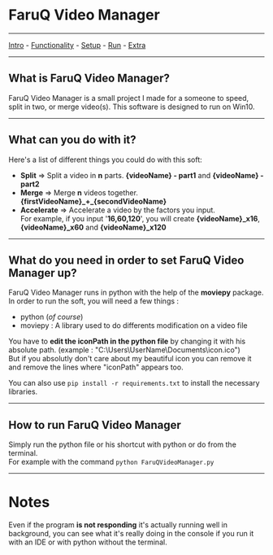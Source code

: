 # FaruQ Video Manager
***
[Intro](#What-is-FaruQ-Video-Manager) - [Functionality](#What-can-you-do-with-it) - [Setup](#What-do-you-need-in-order-to-set-FaruQ-Video-Manager-up) - [Run](#How-to-run-FaruQ-Video-Manager) - [Extra](#Notes)
***
## What is FaruQ Video Manager?
FaruQ Video Manager is a small project I made for a someone to speed, split in two, or merge video(s).
This software is designed to run on Win10.
***
## What can you do with it?
Here's a list of different things you could do with this soft:
- **Split** => Split a video in **n** parts. **{videoName} - part1** and **{videoName} - part2**
- **Merge** => Merge **n** videos together. **{firstVideoName}\_+_{secondVideoName}**
- **Accelerate** => Accelerate a video by the factors you input.  
  For example, if you input '**16,60,120**', you will create **{videoName}_x16**, **{videoName}_x60** and **{videoName}_x120**
***
## What do you need in order to set FaruQ Video Manager up?
FaruQ Video Manager runs in python with the help of the **moviepy** package. In order to run the soft, you will need a few things :
- python (*of course*)
- moviepy : A library used to do differents modification on a video file

You have to **edit the iconPath in the python file** by changing it with his absolute path. (example : "C:\\Users\\UserName\\Documents\\icon.ico")  
But if you absolutly don't care about my beautiful icon you can remove it and remove the lines where "iconPath" appears too.  

You can also use `pip install -r requirements.txt` to install the necessary libraries.
***
## How to run FaruQ Video Manager
Simply run the python file or his shortcut with python or do from the terminal.  
For example with the command `python FaruQVideoManager.py`
***
# Notes
Even if the program **is not responding** it's actually running well in background, you can see what it's really doing in the console if you run it with an IDE or with python without the terminal.
